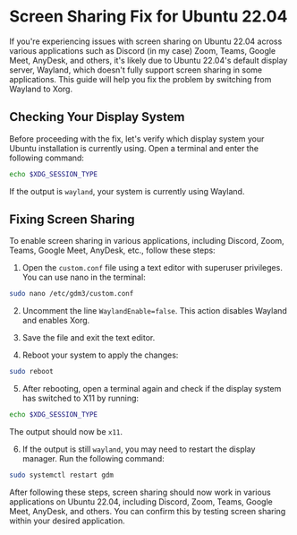 # Screen Sharing Fix for Ubuntu 22.04

If you're experiencing issues with screen sharing on Ubuntu 22.04 across various applications such as Discord (in my case) Zoom, Teams, Google Meet, AnyDesk, and others, it's likely due to Ubuntu 22.04's default display server, Wayland, which doesn't fully support screen sharing in some applications. This guide will help you fix the problem by switching from Wayland to Xorg.

## Checking Your Display System

Before proceeding with the fix, let's verify which display system your Ubuntu installation is currently using. Open a terminal and enter the following command:

```bash
echo $XDG_SESSION_TYPE
```

If the output is `wayland`, your system is currently using Wayland.

## Fixing Screen Sharing

To enable screen sharing in various applications, including Discord, Zoom, Teams, Google Meet, AnyDesk, etc., follow these steps:

1. Open the `custom.conf` file using a text editor with superuser privileges. You can use nano in the terminal:

```bash
sudo nano /etc/gdm3/custom.conf
```

2. Uncomment the line `WaylandEnable=false`. This action disables Wayland and enables Xorg.

3. Save the file and exit the text editor.

4. Reboot your system to apply the changes:

```bash
sudo reboot
```

5. After rebooting, open a terminal again and check if the display system has switched to X11 by running:

```bash
echo $XDG_SESSION_TYPE
```

The output should now be `x11`.

6. If the output is still `wayland`, you may need to restart the display manager. Run the following command:

```bash
sudo systemctl restart gdm
```

After following these steps, screen sharing should now work in various applications on Ubuntu 22.04, including Discord, Zoom, Teams, Google Meet, AnyDesk, and others. You can confirm this by testing screen sharing within your desired application.
